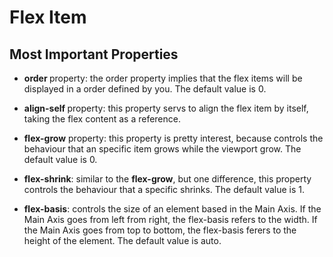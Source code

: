 # Flex Item

## Most Important Properties

- <strong>order </strong>property: the order property implies that the flex items will be displayed in a order defined by you. The default value is 0.

- <strong>align-self </strong>property: this property servs to align the flex item by itself, taking the flex content as a reference.

- <strong>flex-grow</strong> property: this property is pretty interest, because controls the behaviour that an specific item grows while the viewport grow. The default value is 0.  


- <strong>flex-shrink</strong>: similar to the <strong>flex-grow</strong>, but one difference, this property controls the behaviour that a specific shrinks. The default value is 1.


- <strong>flex-basis</strong>: controls the size of an element based in the Main Axis. If the Main Axis goes from left from right, the flex-basis refers to the width. If the Main Axis goes from top to bottom, the flex-basis ferers to the height of the element. The default value is auto.
